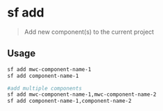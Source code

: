 # sf add

> Add new component(s) to the current project

## Usage

```sh
sf add mwc-component-name-1
sf add component-name-1

#add multiple components
sf add mwc-component-name-1,mwc-component-name-2
sf add component-name-1,component-name-2

```